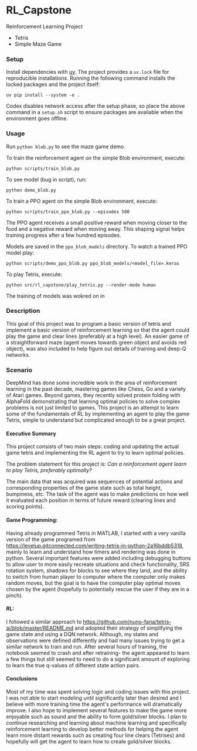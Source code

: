 # RL_Capstone
Reinforcement Learning Project
- Tetris
- Simple Maze Game

### Setup

Install dependencies with [uv](https://github.com/astral-sh/uv). The project
provides a `uv.lock` file for reproducible installations. Running the following
command installs the locked packages and the project itself:
```
uv pip install --system -e .
```

Codex disables network access after the setup phase, so place the above command
in a `setup.sh` script to ensure packages are available when the environment goes
offline.

### Usage

Run `python blob.py` to see the maze game demo.

To train the reinforcement agent on the simple Blob environment, execute:
```
python scripts/train_blob.py
```

To see model (bug in script), run:
```
python demo_blob.py
```

To train a PPO agent on the simple Blob environment, execute:
```
python scripts/train_ppo_blob.py --episodes 500
```

The PPO agent receives a small positive reward when moving closer to the food 
and a negative reward when moving away. This shaping signal helps training 
progress after a few hundred episodes.

Models are saved in the `ppo_blob_models` directory. To watch a trained PPO
model play:
```
python scripts/demo_ppo_blob.py ppo_blob_models/<model_file>.keras
```

To play Tetris, execute:
```
python src/rl_capstone/play_tetris.py --render-mode human
```

The training of models was wokred on in 


### Description

This goal of this project was to program a basic version of tetris and implement a basic version of reinforcement learning so that the agent could play the game and clear lines (preferably at a high level). An easier game of a straightforward maze (agent moves towards green object and avoids red object), was also included to help figure out details of training and deep-Q networks.

### Scenario

DeepMind has done some incredible work in the area of reinforcement learning in the past decade, mastering games like Chess, Go and a variety of Atari games. Beyond games, they recently solved protein folding with AlphaFold demonstrating that learning optimal policies to solve complex problems is not just limited to games. This project is an attempt to learn some of the fundamentals of RL by implementing an agent to play the game Tetris, simple to understand but complicated enough to be a great project.

#### Executive Summary

This project consists of two main steps: coding and updating the actual game tetris and implementing the RL agent to try to learn optimal policies. 

The problem statement for this project is: _Can a reinforcement agent learn to play Tetris, preferably optimally?_

The main data that was acquired was sequences of potential actions and corresponding properties of the game state such as total height, bumpiness,  etc. The task of the agent was to make predictions on how well it evaluated each position in terms of future reward (clearing lines and scoring points).


#### Game Programming: 
Having already programmed Tetris in MATLAB, I started with a very vanilla version of the game programed from https://levelup.gitconnected.com/writing-tetris-in-python-2a16bddb5318, mainly to learn and understand how timers and rendering was done in python. Several important features were added including debugging buttons to allow user to more easily recreate situations and check functionality, SRS rotation system, shadows for blocks to see where they land, and the ability to switch from human player to computer where the computer only makes random moves, but the goal is to have the computer play optimal moves chosen by the agent (hopefully to potentially rescue the user if they are in a pinch).


#### RL:

I followed a similar approach to https://github.com/nuno-faria/tetris-ai/blob/master/README.md and adopted their strategy of simplifying the game state and using a DQN network. Although, my states and observations were defined differently and had many issues trying to get a similar network to train and run. After several hours of training, the notebook seemed to crash and after retraining- the agent appeared to learn a few things but still seemed to need to do a significant amount of exploring to learn the true q-values of different state action pairs.


#### Conclusions
Most of my time was spent solving logic and coding issues with this project. I was not able to start modeling until significantly later than desired and I believe with more training time the agent's performance will dramatically improve. I also hope to implement several features to make the game more enjoyable such as sound and the ability to form gold/silver blocks. I plan to continue researching and learning about machine learning and specifically reinforcement learning to develop better methods for helping the agent learn more distant rewards such as creating four line clears (Tetrises) and hopefully will get the agent to learn how to create gold/silver blocks.
